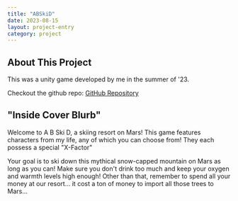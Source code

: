 ```yaml
---
title: "ABSkiD"
date: 2023-08-15
layout: project-entry
category: project
---
```


## About This Project

This was a unity game developed by me in the summer of '23.

Checkout the github repo: [GitHub Repository](https://github.com/AbieSafdie171/ABSkiD)

## "Inside Cover Blurb"

Welcome to A B Ski D, a skiing resort on Mars! This game features characters from my life, any of which you can choose from! They each possess a special "X-Factor"

Your goal is to ski down this mythical snow-capped mountain on Mars as long as you can! Make sure you don't drink too much and keep your oxygen and warmth levels high enough! Other than that, remember to spend all your money at our resort... it cost a ton of money to import all those trees to Mars...